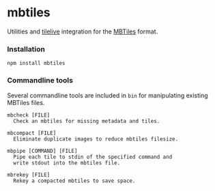 # mbtiles

Utilities and [tilelive][1] integration for the [MBTiles][2] format.


### Installation

    npm install mbtiles


### Commandline tools

Several commandline tools are included in `bin` for manipulating existing
MBTiles files.

    mbcheck [FILE]
      Check an mbtiles for missing metadata and tiles.

    mbcompact [FILE]
      Eliminate duplicate images to reduce mbtiles filesize.

    mbpipe [COMMAND] [FILE]
      Pipe each tile to stdin of the specified command and
      write stdout into the mbtiles file.

    mbrekey [FILE]
      Rekey a compacted mbtiles to save space.


[1]: https://github.com/mapbox/tilelive.js
[2]: http://mbtiles.org
